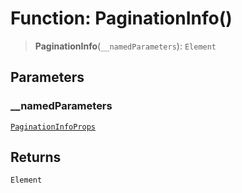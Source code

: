 # Function: PaginationInfo()

> **PaginationInfo**(`__namedParameters`): `Element`

## Parameters

### \_\_namedParameters

[`PaginationInfoProps`](../interfaces/PaginationInfoProps.md)

## Returns

`Element`
